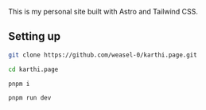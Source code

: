 This is my personal site built with Astro and Tailwind CSS.

## Setting up

```sh
git clone https://github.com/weasel-0/karthi.page.git

cd karthi.page

pnpm i

pnpm run dev
```

